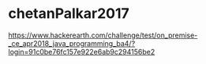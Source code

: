 # chetanPalkar2017

https://www.hackerearth.com/challenge/test/on_premise-_ce_apr2018_java_programming_ba4/?login=91c0be76fc157e922e6ab9c294156be2
